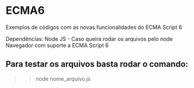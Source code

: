 # ECMA6
Exemplos de códigos com as novas funcionalidades do ECMA Script 6

Dependências:
Node JS - Caso queira rodar os arquivos pelo node
Navegador com suporte a ECMA Script 6

## Para testar os arquivos basta rodar o comando:
>> node nome_arquivo.js
